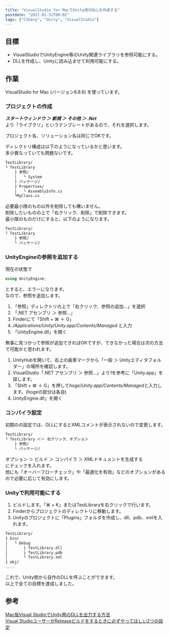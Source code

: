 ```yaml
---
title: "VisualStudio for MacでUnity用のDLLを作成する"
postdate: "2021-01-31T00:02"
tags: ["CSharp", "Unity", "VisualStudio"]
---
```


## 目標

- VisualStudioでUnityEngine等のUnity関連ライブラリを参照可能にする。  
- DLLを作成し、Unityに読み込ませて利用可能にする。

## 作業

VisualStudio for Mac (バージョン8.8.6) を使っています。

### プロジェクトの作成

***スタートウィンドウ ＞ 新規 ＞ その他 ＞ .Net***  
より「ライブラリ」というテンプレートがあるので、それを選択します。

プロジェクト名、ソリューション名は同じでOKです。

ディレクトリ構成は以下のようになっているかと思います。  
多少異なっていても問題ないです。

```txt
TestLibrary/
└ TestLibrary
    ├ 参照/
    │   └ System
    ├ パッケージ/
    ├ Properties/
    │   └ AssemblyInfo.cs
    └MyClass.cs
```

必要最小限のもの以外を削除しても構いません。  
削除したいものの上で「右クリック、削除」で削除できます。  
最小限のものだけにすると、以下のようになります。

```txt
TestLibrary/
└ TestLibrary
    ├ 参照/
    └ パッケージ/
```

### UnityEngineの参照を追加する

現在の状態で

```cs
using UnityEngine;
```

とすると、エラーになります。  
なので、参照を追加します。

1. 「参照」ディレクトリの上で「右クリック、参照の追加...」を選択
1. 「.NET アセンブリ ＞ 参照...」
1. Finderにて「Shift + ⌘ ＋ G」
1. */Applications/Unity/Unity.app/Contents/Managed*  と入力
1. 「UnityEngine.dll」を開く

無事に見つかって参照が追加できればOKですが、できなかった場合は次の方法で可能かと思われます。

1. UnityHubを開いて、右上の歯車マークから「一般 ＞ Unityエディタフォルダー」の場所を確認します。
1. VisualStudio「.NET アセンブリ ＞ 参照...」より1を参考に「Unity.app」を探します。
1. 「Shift + ⌘ ＋ G」を押して*hoge/Unity.app/Contents/Managed*と入力します。(hogeの部分は各自)
1. UnityEngine.dll」を開く

### コンパイラ設定

初期のの設定では、DLLにするとXMLコメントが表示されないので変更します。

```txt
TestLibrary/
└ TestLibrary ＜ー 右クリック、オプション
    ├ 参照/
    └ パッケージ/
```

オプション ＞ ビルド ＞ コンパイラ ＞ XMLドキュメントを生成する  
にテェックを入れます。  
他にも「オーバーフローチェック」や「最適化を有効」などのオプションがあるので必要に応じて有効にします。

### Unityで利用可能にする

1. ビルドします。「⌘ + K」またはTestLibraryを右クリックで行います。
1. Finderからプロジェクトのディレクトリに移動します。
1. Unityのプロジェクトに「Plugins」フォルダを作成し、dll、pdb、xmlを入れます。

```txt
TestLibrary/
├ bin/
│   └ Debug
│       ├ TestLibrary.dll
│       ├ TestLibrary.pdb
│       └ TestLibrary.xml
├ obj/
....
```

これで、Unity側から自作のDLLを呼ぶことができます。  
以上で全ての目標を達成しました。

## 参考

[Mac版Visual StudioでUnity用のDLLを出力する方法](https://blog.ariari.biz/2018/03/17/post-72/)  
[Visual StudioユーザーがReleaseビルドをするときに必ずやってほしい2つの設定](https://qiita.com/lainzero/items/27681ddc96638e33758b)

